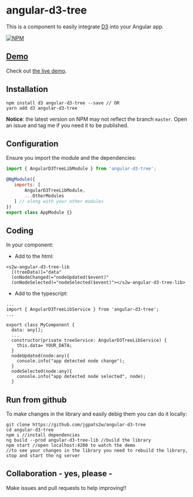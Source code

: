 # angular-d3-tree

This is a component to easily integrate [D3](https://d3js.org/) into your Angular app.

[![NPM](https://nodei.co/npm/angular-d3-tree.png?downloads=true&stars=true)](https://nodei.co/npm/angular-d3-tree/)

## [Demo](https://stackblitz.com/edit/angular-d3-tree)

Check out [the live demo](https://stackblitz.com/edit/angular-d3-tree).


## Installation

    npm install d3 angular-d3-tree --save // OR
    yarn add d3 angular-d3-tree

**Notice**: the latest version on NPM may not reflect the branch `master`. Open an issue and tag me if you need it to be published.


## Configuration

Ensure you import the module and the dependencies:

```javascript
import { AngularD3TreeLibModule } from 'angular-d3-tree';

@NgModule({
   imports: [
       AngularD3TreeLibModule,
       ...OtherModules
   ] // along with your other modules
})
export class AppModule {}
```
## Coding

In your component:  
 + Add to the html:
```
<s2w-angular-d3-tree-lib
  [(treeData)]="data"
  (onNodeChanged)="nodeUpdated($event)"
  (onNodeSelected)="nodeSelected($event)"></s2w-angular-d3-tree-lib>
```

 + Add to the typescript:
 ```
 ...
 import { AngularD3TreeLibService } from 'angular-d3-tree';
 ...

 export class MyComponent {
   data: any[];
   ...
   constructor(private treeService: AngularD3TreeLibService) {
     this.data= YOUR_DATA;
   }
   nodeUpdated(node:any){
     console.info("app detected node change");
   }
   nodeSelected(node:any){
     console.info("app detected node selected", node);
   }
 ```


## Run from github

To make changes in the library and easily debig them you can do it locally:

```
git clone https://github.com/jgpats2w/angular-d3-tree
cd angular-d3-tree
npm i //install dependencies
ng build --prod angular-d3-tree-lib //build the library
npm start //open localhost:4200 to watch the demo
//to see your changes in the library you need to rebuild the library, stop and start the ng server
```
## Collaboration - yes, please -

Make issues and pull requests to help improving!!

